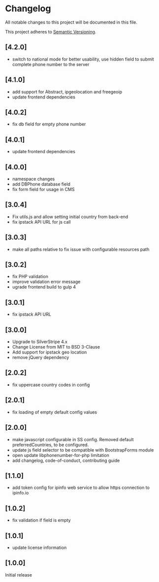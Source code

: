 # Changelog

All notable changes to this project will be documented in this file.

This project adheres to [Semantic Versioning](http://semver.org/).

## [4.2.0]

* switch to national mode for better usability, use hidden field to submit complete phone number to the server

## [4.1.0]

* add support for Abstract, ipgeolocation and freegeoip
* update frontend dependencies

## [4.0.2]

* fix db field for empty phone number

## [4.0.1]

* update frontend dependencies

## [4.0.0]

* namespace changes
* add DBPhone database field
* fix form field for usage in CMS

## [3.0.4]

* Fix utils.js and allow setting initial country from back-end
* fix ipstack API URL for js call

## [3.0.3]

* make all paths relative to fix issue with configurable resources path

## [3.0.2]

* fix PHP validation
* improve validation error message 
* ugrade frontend build to gulp 4

## [3.0.1]

* fix ipstack API URL 

## [3.0.0]

* Upgrade to SilverStripe 4.x
* Change License from MIT to BSD 3-Clause
* Add support for ipstack geo location
* remove jQuery dependency

## [2.0.2]

* fix uppercase country codes in config

## [2.0.1]

* fix loading of empty default config values

## [2.0.0]

* make javascript configurable in SS config. Removed default preferredCountries, to be configured.
* update js field selector to be compatible with BootstrapForms module
* open update libphonenumber-for-php limitation
* add changelog, code-of-conduct, contributing guide

## [1.1.0]

* add token config for ipinfo web service to allow https connection to ipinfo.io

## [1.0.2]

* fix validation if field is empty

## [1.0.1]

* update license information


## [1.0.0]

Initial release